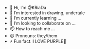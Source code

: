 - 👋 Hi, I’m @KRiaDa
- 👀 I’m interested in drawing, undertale
- 🌱 I’m currently learning ...
- 💞️ I’m looking to collaborate on ...
- 📫 How to reach me ...
- 😄 Pronouns: they/them
- ⚡ Fun fact: I LOVE PURPLE💜 

<!---
KRiaDa/KRiaDa is a ✨ special ✨ repository because its `README.md` (this file) appears on your GitHub profile.
You can click the Preview link to take a look at your changes.
--->
